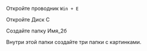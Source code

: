 Откройте проводник `Win + E`

Откройте Диск С

Создайте папку Имя_2б

Внутри этой папки создайте три папки с картинками.